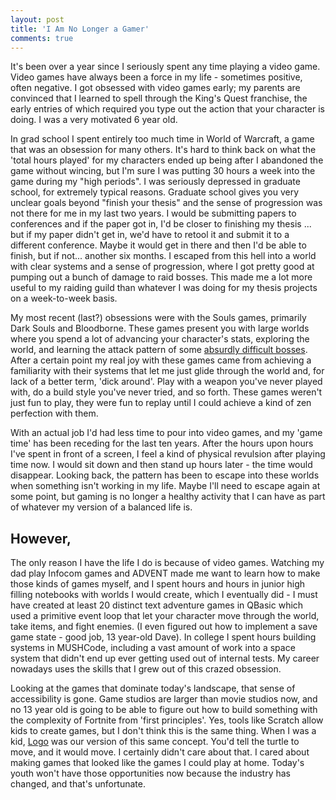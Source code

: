 ```yaml
---
layout: post
title: 'I Am No Longer a Gamer'
comments: true
---
```


It's been over a year since I seriously spent any time playing a video game.  Video games have always been a force in my life - sometimes positive, often negative.  I got obsessed with video games early; my parents are convinced that I learned to spell through the King's Quest franchise, the early entries of which required you type out the action that your character is doing.  I was a very motivated 6 year old.

In grad school I spent entirely too much time in World of Warcraft, a game that was an obsession for many others.  It's hard to think back on what the 'total hours played' for my characters ended up being after I abandoned the game without wincing, but I'm sure I was putting 30 hours a week into the game during my "high periods".  I was seriously depressed in graduate school, for extremely typical reasons.  Graduate school gives you very unclear goals beyond "finish your thesis" and the sense of progression was not there for me in my last two years.  I would be submitting papers to conferences and if the paper got in, I'd be closer to finishing my thesis ... but if my paper didn't get in, we'd have to retool it and submit it to a different conference.  Maybe it would get in there and then I'd be able to finish, but if not... another six months.  I escaped from this hell into a world with clear systems and a sense of progression, where I got pretty good at pumping out a bunch of damage to raid bosses.  This made me a lot more useful to my raiding guild than whatever I was doing for my thesis projects on a week-to-week basis.

My most recent (last?) obsessions were with the Souls games, primarily Dark Souls and Bloodborne.  These games present you with large worlds where you spend a lot of advancing your character's stats, exploring the world, and learning the attack pattern of some [absurdly difficult bosses](https://www.youtube.com/watch?v=3HlXDYIOt4U).  After a certain point my real joy with these games came from achieving a familiarity with their systems that let me just glide through the world and, for lack of a better term, 'dick around'.  Play with a weapon you've never played with, do a build style you've never tried, and so forth.  These games weren't just fun to play, they were fun to replay until I could achieve a kind of zen perfection with them.

With an actual job I'd had less time to pour into video games, and my 'game time' has been receding for the last ten years.  After the hours upon hours I've spent in front of a screen, I feel a kind of physical revulsion after playing time now.  I would sit down and then stand up hours later - the time would disappear.  Looking back, the pattern has been to escape into these worlds when something isn't working in my life.  Maybe I'll need to escape again at some point, but gaming is no longer a healthy activity that I can have as part of whatever my version of a balanced life is.

## However,

The only reason I have the life I do is because of video games.  Watching my dad play Infocom games and ADVENT made me want to learn how to make those kinds of games myself, and I spent hours and hours in junior high filling notebooks with worlds I would create, which I eventually did - I must have created at least 20 distinct text adventure games in QBasic which used a primitive event loop that let your character move through the world, take items, and fight enemies.  (I even figured out how to implement a save game state - good job, 13 year-old Dave).  In college I spent hours building systems in MUSHCode, including a vast amount of work into a space system that didn't end up ever getting used out of internal tests.  My career nowadays uses the skills that I grew out of this crazed obsession.

Looking at the games that dominate today's landscape, that sense of accessibility is gone.  Game studios are larger than movie studios now, and no 13 year old is going to be able to figure out how to build something with the complexity of Fortnite from 'first principles'.  Yes, tools like Scratch allow kids to create games, but I don't think this is the same thing.  When I was a kid, [Logo](https://en.wikipedia.org/wiki/Logo_(programming_language)) was our version of this same concept.  You'd tell the turtle to move, and it would move.  I certainly didn't care about that.  I cared about making games that looked like the games I could play at home.  Today's youth won't have those opportunities now because the industry has changed, and that's unfortunate.
